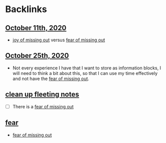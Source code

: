 
# Backlinks
## [October 11th, 2020](<October 11th, 2020.md>)
- [joy of missing out](<joy of missing out.md>) versus [fear of missing out](<fear of missing out.md>)

## [October 25th, 2020](<October 25th, 2020.md>)
- Not every experience I have that I want to store as information blocks, I will need to think a bit about this, so that I can use my time effectively and not have the [fear of missing out](<fear of missing out.md>).

## [clean up fleeting notes](<clean up fleeting notes.md>)
- [ ] There is a [fear of missing out](<fear of missing out.md>)

## [fear](<fear.md>)
- [fear of missing out](<fear of missing out.md>)

